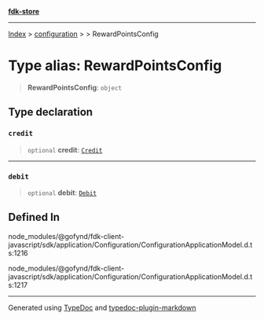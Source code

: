 [**fdk-store**](../../../README.md)
***

[Index](../../../API.md) > [configuration](../../README.md) > [<internal>](../README.md) > RewardPointsConfig

# Type alias: RewardPointsConfig

> **RewardPointsConfig**: `object`

## Type declaration

### `credit`

> `optional` **credit**: [`Credit`](type-alias.Credit.md)

***

### `debit`

> `optional` **debit**: [`Debit`](type-alias.Debit.md)

## Defined In

node\_modules/@gofynd/fdk-client-javascript/sdk/application/Configuration/ConfigurationApplicationModel.d.ts:1216

node\_modules/@gofynd/fdk-client-javascript/sdk/application/Configuration/ConfigurationApplicationModel.d.ts:1217

***
Generated using [TypeDoc](https://typedoc.org/) and [typedoc-plugin-markdown](https://www.npmjs.com/package/typedoc-plugin-markdown)
